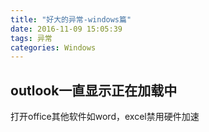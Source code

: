 ```yaml
---
title: "好大的异常-windows篇"
date: 2016-11-09 15:05:39
tags: 异常
categories: Windows
---
```


## outlook一直显示正在加载中

打开office其他软件如word，excel禁用硬件加速

